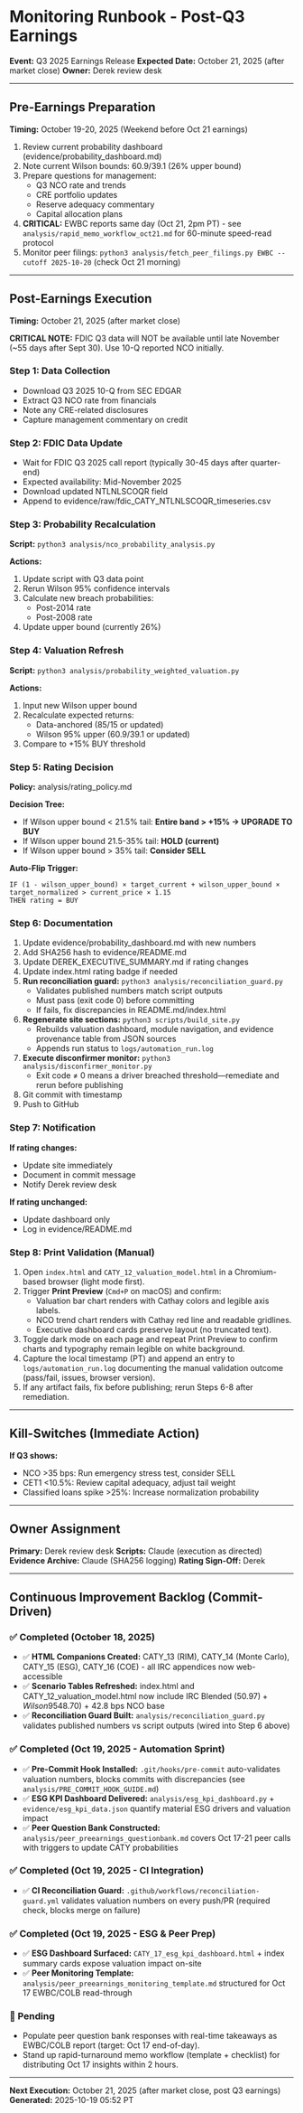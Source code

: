 # Monitoring Runbook - Post-Q3 Earnings

**Event:** Q3 2025 Earnings Release
**Expected Date:** October 21, 2025 (after market close)
**Owner:** Derek review desk

---

## Pre-Earnings Preparation

**Timing:** October 19-20, 2025 (Weekend before Oct 21 earnings)

1. Review current probability dashboard (evidence/probability_dashboard.md)
2. Note current Wilson bounds: 60.9/39.1 (26% upper bound)
3. Prepare questions for management:
   - Q3 NCO rate and trends
   - CRE portfolio updates
   - Reserve adequacy commentary
   - Capital allocation plans
4. **CRITICAL:** EWBC reports same day (Oct 21, 2pm PT) - see `analysis/rapid_memo_workflow_oct21.md` for 60-minute speed-read protocol
5. Monitor peer filings: `python3 analysis/fetch_peer_filings.py EWBC --cutoff 2025-10-20` (check Oct 21 morning)

---

## Post-Earnings Execution

**Timing:** October 21, 2025 (after market close)

**CRITICAL NOTE:** FDIC Q3 data will NOT be available until late November (~55 days after Sept 30). Use 10-Q reported NCO initially.

### Step 1: Data Collection
- Download Q3 2025 10-Q from SEC EDGAR
- Extract Q3 NCO rate from financials
- Note any CRE-related disclosures
- Capture management commentary on credit

### Step 2: FDIC Data Update
- Wait for FDIC Q3 2025 call report (typically 30-45 days after quarter-end)
- Expected availability: Mid-November 2025
- Download updated NTLNLSCOQR field
- Append to evidence/raw/fdic_CATY_NTLNLSCOQR_timeseries.csv

### Step 3: Probability Recalculation
**Script:** `python3 analysis/nco_probability_analysis.py`

**Actions:**
1. Update script with Q3 data point
2. Rerun Wilson 95% confidence intervals
3. Calculate new breach probabilities:
   - Post-2014 rate
   - Post-2008 rate
4. Update upper bound (currently 26%)

### Step 4: Valuation Refresh
**Script:** `python3 analysis/probability_weighted_valuation.py`

**Actions:**
1. Input new Wilson upper bound
2. Recalculate expected returns:
   - Data-anchored (85/15 or updated)
   - Wilson 95% upper (60.9/39.1 or updated)
3. Compare to +15% BUY threshold

### Step 5: Rating Decision
**Policy:** analysis/rating_policy.md

**Decision Tree:**
- If Wilson upper bound < 21.5% tail: **Entire band > +15% → UPGRADE TO BUY**
- If Wilson upper bound 21.5-35% tail: **HOLD (current)**
- If Wilson upper bound > 35% tail: **Consider SELL**

**Auto-Flip Trigger:**
```
IF (1 - wilson_upper_bound) × target_current + wilson_upper_bound × target_normalized > current_price × 1.15
THEN rating = BUY
```

### Step 6: Documentation
1. Update evidence/probability_dashboard.md with new numbers
2. Add SHA256 hash to evidence/README.md
3. Update DEREK_EXECUTIVE_SUMMARY.md if rating changes
4. Update index.html rating badge if needed
5. **Run reconciliation guard:** `python3 analysis/reconciliation_guard.py`
   - Validates published numbers match script outputs
   - Must pass (exit code 0) before committing
   - If fails, fix discrepancies in README.md/index.html
6. **Regenerate site sections:** `python3 scripts/build_site.py`
   - Rebuilds valuation dashboard, module navigation, and evidence provenance table from JSON sources
   - Appends run status to `logs/automation_run.log`
7. **Execute disconfirmer monitor:** `python3 analysis/disconfirmer_monitor.py`
   - Exit code ≠ 0 means a driver breached threshold—remediate and rerun before publishing
8. Git commit with timestamp
9. Push to GitHub

### Step 7: Notification
**If rating changes:**
- Update site immediately
- Document in commit message
- Notify Derek review desk

**If rating unchanged:**
- Update dashboard only
- Log in evidence/README.md

### Step 8: Print Validation (Manual)
1. Open `index.html` and `CATY_12_valuation_model.html` in a Chromium-based browser (light mode first).
2. Trigger **Print Preview** (`Cmd+P` on macOS) and confirm:
   - Valuation bar chart renders with Cathay colors and legible axis labels.
   - NCO trend chart renders with Cathay red line and readable gridlines.
   - Executive dashboard cards preserve layout (no truncated text).
3. Toggle dark mode on each page and repeat Print Preview to confirm charts and typography remain legible on white background.
4. Capture the local timestamp (PT) and append an entry to `logs/automation_run.log` documenting the manual validation outcome (pass/fail, issues, browser version).
5. If any artifact fails, fix before publishing; rerun Steps 6-8 after remediation.

---

## Kill-Switches (Immediate Action)

**If Q3 shows:**
- NCO >35 bps: Run emergency stress test, consider SELL
- CET1 <10.5%: Review capital adequacy, adjust tail weight
- Classified loans spike >25%: Increase normalization probability

---

## Owner Assignment

**Primary:** Derek review desk
**Scripts:** Claude (execution as directed)
**Evidence Archive:** Claude (SHA256 logging)
**Rating Sign-Off:** Derek

---

## Continuous Improvement Backlog (Commit-Driven)

### ✅ Completed (October 18, 2025)
- ✅ **HTML Companions Created:** CATY_13 (RIM), CATY_14 (Monte Carlo), CATY_15 (ESG), CATY_16 (COE) - all IRC appendices now web-accessible
- ✅ **Scenario Tables Refreshed:** index.html and CATY_12_valuation_model.html now include IRC Blended ($50.97) + Wilson 95% ($48.70) + 42.8 bps NCO base
- ✅ **Reconciliation Guard Built:** `analysis/reconciliation_guard.py` validates published numbers vs script outputs (wired into Step 6 above)

### ✅ Completed (Oct 19, 2025 - Automation Sprint)
- ✅ **Pre-Commit Hook Installed:** `.git/hooks/pre-commit` auto-validates valuation numbers, blocks commits with discrepancies (see `analysis/PRE_COMMIT_HOOK_GUIDE.md`)
- ✅ **ESG KPI Dashboard Delivered:** `analysis/esg_kpi_dashboard.py` + `evidence/esg_kpi_data.json` quantify material ESG drivers and valuation impact
- ✅ **Peer Question Bank Constructed:** `analysis/peer_preearnings_questionbank.md` covers Oct 17-21 peer calls with triggers to update CATY probabilities

### ✅ Completed (Oct 19, 2025 - CI Integration)
- ✅ **CI Reconciliation Guard:** `.github/workflows/reconciliation-guard.yml` validates valuation numbers on every push/PR (required check, blocks merge on failure)

### ✅ Completed (Oct 19, 2025 - ESG & Peer Prep)
- ✅ **ESG Dashboard Surfaced:** `CATY_17_esg_kpi_dashboard.html` + index summary cards expose valuation impact on-site
- ✅ **Peer Monitoring Template:** `analysis/peer_preearnings_monitoring_template.md` structured for Oct 17 EWBC/COLB read-through

### 🔄 Pending
- Populate peer question bank responses with real-time takeaways as EWBC/COLB report (target: Oct 17 end-of-day).
- Stand up rapid-turnaround memo workflow (template + checklist) for distributing Oct 17 insights within 2 hours.

---

**Next Execution:** October 21, 2025 (after market close, post Q3 earnings)
**Generated:** 2025-10-19 05:52 PT
